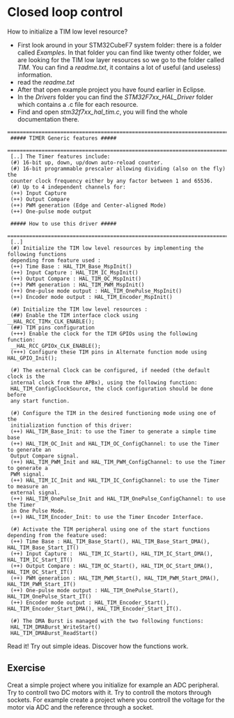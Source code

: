 # Closed loop control

How to initialize a TIM low level resource?
- First  look around in your STM32CubeF7 system folder:
there is a folder called *Examples*. In that folder you can find like twenty other folder, we are looking for the TIM low layer resources so we go to the folder called *TIM*. You can find a *readme.txt*, it contains a lot of useful (and useless) information.
- read the *readme.txt*
- After that open example project you have found earlier in Eclipse.
- In the *Drivers* folder you can find the *STM32F7xx_HAL_Driver* folder which contains a .c file for each resource.
- Find and open *stm32f7xx_hal_tim.c*, you will find the whole documentation there.

```
==============================================================================
 ##### TIMER Generic features #####
 ==============================================================================
 [..] The Timer features include:
 (#) 16-bit up, down, up/down auto-reload counter.
 (#) 16-bit programmable prescaler allowing dividing (also on the fly) the
 counter clock frequency either by any factor between 1 and 65536.
 (#) Up to 4 independent channels for:
 (++) Input Capture
 (++) Output Compare
 (++) PWM generation (Edge and Center-aligned Mode)
 (++) One-pulse mode output

 ##### How to use this driver #####
 ==============================================================================
 [..]
 (#) Initialize the TIM low level resources by implementing the following functions
 depending from feature used :
 (++) Time Base : HAL_TIM_Base_MspInit()
 (++) Input Capture : HAL_TIM_IC_MspInit()
 (++) Output Compare : HAL_TIM_OC_MspInit()
 (++) PWM generation : HAL_TIM_PWM_MspInit()
 (++) One-pulse mode output : HAL_TIM_OnePulse_MspInit()
 (++) Encoder mode output : HAL_TIM_Encoder_MspInit()

 (#) Initialize the TIM low level resources :
 (##) Enable the TIM interface clock using __HAL_RCC_TIMx_CLK_ENABLE();
 (##) TIM pins configuration
 (+++) Enable the clock for the TIM GPIOs using the following function:
 __HAL_RCC_GPIOx_CLK_ENABLE();
 (+++) Configure these TIM pins in Alternate function mode using HAL_GPIO_Init();

 (#) The external Clock can be configured, if needed (the default clock is the
 internal clock from the APBx), using the following function:
 HAL_TIM_ConfigClockSource, the clock configuration should be done before
 any start function.

 (#) Configure the TIM in the desired functioning mode using one of the
 initialization function of this driver:
 (++) HAL_TIM_Base_Init: to use the Timer to generate a simple time base
 (++) HAL_TIM_OC_Init and HAL_TIM_OC_ConfigChannel: to use the Timer to generate an
 Output Compare signal.
 (++) HAL_TIM_PWM_Init and HAL_TIM_PWM_ConfigChannel: to use the Timer to generate a
 PWM signal.
 (++) HAL_TIM_IC_Init and HAL_TIM_IC_ConfigChannel: to use the Timer to measure an
 external signal.
 (++) HAL_TIM_OnePulse_Init and HAL_TIM_OnePulse_ConfigChannel: to use the Timer
 in One Pulse Mode.
 (++) HAL_TIM_Encoder_Init: to use the Timer Encoder Interface.

 (#) Activate the TIM peripheral using one of the start functions depending from the feature used:
 (++) Time Base : HAL_TIM_Base_Start(), HAL_TIM_Base_Start_DMA(), HAL_TIM_Base_Start_IT()
 (++) Input Capture :  HAL_TIM_IC_Start(), HAL_TIM_IC_Start_DMA(), HAL_TIM_IC_Start_IT()
 (++) Output Compare : HAL_TIM_OC_Start(), HAL_TIM_OC_Start_DMA(), HAL_TIM_OC_Start_IT()
 (++) PWM generation : HAL_TIM_PWM_Start(), HAL_TIM_PWM_Start_DMA(), HAL_TIM_PWM_Start_IT()
 (++) One-pulse mode output : HAL_TIM_OnePulse_Start(), HAL_TIM_OnePulse_Start_IT()
 (++) Encoder mode output : HAL_TIM_Encoder_Start(), HAL_TIM_Encoder_Start_DMA(), HAL_TIM_Encoder_Start_IT().

 (#) The DMA Burst is managed with the two following functions:
 HAL_TIM_DMABurst_WriteStart()
 HAL_TIM_DMABurst_ReadStart()
```
Read it!
Try out simple ideas.
Discover how the functions work.

## Exercise

Creat a simple project where you initialize for example an ADC peripheral. Try to controll two DC motors with it. Try to controll the motors through sockets. For example create a project where you controll the voltage for the motor via ADC and the reference through a socket.
